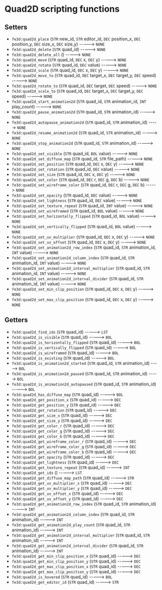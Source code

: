# Quad2D scripting functions

## Setters

- `fe3d:quad2d_place` (`STR` new_id, `STR` editor_id, `DEC` position_x, `DEC` position_y, `DEC` size_x, `DEC` size_y) -----> `NONE`
- `fe3d:quad2d_delete` (`STR` quad_id) -----> `NONE`
- `fe3d:quad2d_delete_all` () -----> `NONE`
- `fe3d:quad2d_move` (`STR` quad_id, `DEC` x, `DEC` y) -----> `NONE`
- `fe3d:quad2d_rotate` (`STR` quad_id, `DEC` value) -----> `NONE`
- `fe3d:quad2d_scale` (`STR` quad_id, `DEC` x, `DEC` y) -----> `NONE`
- `fe3d:quad2d_move_to` (`STR` quad_id, `DEC` target_x, `DEC` target_y, `DEC` speed) -----> `NONE`
- `fe3d:quad2d_rotate_to` (`STR` quad_id, `DEC` target, `DEC` speed) -----> `NONE`
- `fe3d:quad2d_scale_to` (`STR` quad_id, `DEC` target_x, `DEC` target_y, `DEC` speed) -----> `NONE`
- `fe3d:quad2d_start_animation2d` (`STR` quad_id, `STR` animation_id, `INT` play_count) -----> `NONE`
- `fe3d:quad2d_pause_animation2d` (`STR` quad_id, `STR` animation_id) -----> `NONE`
- `fe3d:quad2d_autopause_animation2d` (`STR` quad_id, `STR` animation_id) -----> `NONE`
- `fe3d:quad2d_resume_animation2d` (`STR` quad_id, `STR` animation_id) -----> `NONE`
- `fe3d:quad2d_stop_animation2d` (`STR` quad_id, `STR` animation_id) -----> `NONE`
- `fe3d:quad2d_set_visible` (`STR` quad_id, `BOL` value) -----> `NONE`
- `fe3d:quad2d_set_diffuse_map` (`STR` quad_id, `STR` file_path) -----> `NONE`
- `fe3d:quad2d_set_position` (`STR` quad_id, `DEC` x, `DEC` y) -----> `NONE`
- `fe3d:quad2d_set_rotation` (`STR` quad_id, `DEC` value) -----> `NONE`
- `fe3d:quad2d_set_size` (`STR` quad_id, `DEC` x, `DEC` y) -----> `NONE`
- `fe3d:quad2d_set_color` (`STR` quad_id, `DEC` r, `DEC` g, `DEC` b) -----> `NONE`
- `fe3d:quad2d_set_wireframe_color` (`STR` quad_id, `DEC` r, `DEC` g, `DEC` b) -----> `NONE`
- `fe3d:quad2d_set_opacity` (`STR` quad_id, `DEC` value) -----> `NONE`
- `fe3d:quad2d_set_lightness` (`STR` quad_id, `DEC` value) -----> `NONE`
- `fe3d:quad2d_set_texture_repeat` (`STR` quad_id, `INT` value) -----> `NONE`
- `fe3d:quad2d_set_wireframed` (`STR` quad_id, `BOL` value) -----> `NONE`
- `fe3d:quad2d_set_horizontally_flipped` (`STR` quad_id, `BOL` value) -----> `NONE`
- `fe3d:quad2d_set_vertically_flipped` (`STR` quad_id, `BOL` value) -----> `NONE`
- `fe3d:quad2d_set_uv_multiplier` (`STR` quad_id, `DEC` x, `DEC` y) -----> `NONE`
- `fe3d:quad2d_set_uv_offset` (`STR` quad_id, `DEC` x, `DEC` y) -----> `NONE`
- `fe3d:quad2d_set_animation2d_row_index` (`STR` quad_id, `STR` animation_id, `INT` value) -----> `NONE`
- `fe3d:quad2d_set_animation2d_column_index` (`STR` quad_id, `STR` animation_id, `INT` value) -----> `NONE`
- `fe3d:quad2d_set_animation2d_interval_multiplier` (`STR` quad_id, `STR` animation_id, `INT` value) -----> `NONE`
- `fe3d:quad2d_set_animation2d_interval_divider` (`STR` quad_id, `STR` animation_id, `INT` value) -----> `NONE`
- `fe3d:quad2d_set_min_clip_position` (`STR` quad_id, `DEC` x, `DEC` y) -----> `NONE`
- `fe3d:quad2d_set_max_clip_position` (`STR` quad_id, `DEC` x, `DEC` y) -----> `NONE`

## Getters

- `fe3d:quad2d_find_ids` (`STR` quad_id) -----> `LST`
- `fe3d:quad2d_is_visible` (`STR` quad_id) -----> `BOL`
- `fe3d:quad2d_is_horizontally_flipped` (`STR` quad_id) -----> `BOL`
- `fe3d:quad2d_is_vertically_flipped` (`STR` quad_id) -----> `BOL`
- `fe3d:quad2d_is_wireframed` (`STR` quad_id) -----> `BOL`
- `fe3d:quad2d_is_existing` (`STR` quad_id) -----> `BOL`
- `fe3d:quad2d_is_animation2d_started` (`STR` quad_id, `STR` animation_id) -----> `BOL`
- `fe3d:quad2d_is_animation2d_paused` (`STR` quad_id, `STR` animation_id) -----> `BOL`
- `fe3d:quad2d_is_animation2d_autopaused` (`STR` quad_id, `STR` animation_id) -----> `BOL`
- `fe3d:quad2d_has_diffuse_map` (`STR` quad_id) -----> `BOL`
- `fe3d:quad2d_get_position_x` (`STR` quad_id) -----> `DEC`
- `fe3d:quad2d_get_position_y` (`STR` quad_id) -----> `DEC`
- `fe3d:quad2d_get_rotation` (`STR` quad_id) -----> `DEC`
- `fe3d:quad2d_get_size_x` (`STR` quad_id) -----> `DEC`
- `fe3d:quad2d_get_size_y` (`STR` quad_id) -----> `DEC`
- `fe3d:quad2d_get_color_r` (`STR` quad_id) -----> `DEC`
- `fe3d:quad2d_get_color_g` (`STR` quad_id) -----> `DEC`
- `fe3d:quad2d_get_color_b` (`STR` quad_id) -----> `DEC`
- `fe3d:quad2d_get_wireframe_color_r` (`STR` quad_id) -----> `DEC`
- `fe3d:quad2d_get_wireframe_color_g` (`STR` quad_id) -----> `DEC`
- `fe3d:quad2d_get_wireframe_color_b` (`STR` quad_id) -----> `DEC`
- `fe3d:quad2d_get_opacity` (`STR` quad_id) -----> `DEC`
- `fe3d:quad2d_get_lightness` (`STR` quad_id) -----> `DEC`
- `fe3d:quad2d_get_texture_repeat` (`STR` quad_id) -----> `INT`
- `fe3d:quad2d_get_ids` () -----> `LST`
- `fe3d:quad2d_get_diffuse_map_path` (`STR` quad_id) -----> `STR`
- `fe3d:quad2d_get_uv_multiplier_x` (`STR` quad_id) -----> `DEC`
- `fe3d:quad2d_get_uv_multiplier_y` (`STR` quad_id) -----> `DEC`
- `fe3d:quad2d_get_uv_offset_x` (`STR` quad_id) -----> `DEC`
- `fe3d:quad2d_get_uv_offset_y` (`STR` quad_id) -----> `DEC`
- `fe3d:quad2d_get_animation2d_row_index` (`STR` quad_id, `STR` animation_id) -----> `INT`
- `fe3d:quad2d_get_animation2d_column_index` (`STR` quad_id, `STR` animation_id) -----> `INT`
- `fe3d:quad2d_get_animation2d_play_count` (`STR` quad_id, `STR` animation_id) -----> `INT`
- `fe3d:quad2d_get_animation2d_interval_multiplier` (`STR` quad_id, `STR` animation_id) -----> `INT`
- `fe3d:quad2d_get_animation2d_interval_divider` (`STR` quad_id, `STR` animation_id) -----> `INT`
- `fe3d:quad2d_get_min_clip_position_x` (`STR` quad_id) -----> `DEC`
- `fe3d:quad2d_get_min_clip_position_y` (`STR` quad_id) -----> `DEC`
- `fe3d:quad2d_get_max_clip_position_x` (`STR` quad_id) -----> `DEC`
- `fe3d:quad2d_get_max_clip_position_y` (`STR` quad_id) -----> `DEC`
- `fe3d:quad2d_is_hovered` (`STR` quad_id) -----> `BOL`
- `fe3d:quad2d_get_editor_id` (`STR` quad_id) -----> `STR`
